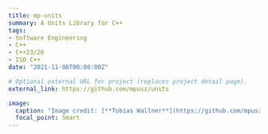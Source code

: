 ```yaml
---
title: mp-units
summary: A Units Library for C++
tags:
- Software Engineering
- C++
- C++23/26
- ISO C++
date: "2021-11-06T00:00:00Z"

# Optional external URL for project (replaces project detail page).
external_link: https://github.com/mpusz/units

image:
  caption: "Image credit: [**Tobias Wallner**](https://github.com/mpusz/units/issues/175#issuecomment-731282632)"
  focal_point: Smart
---
```

